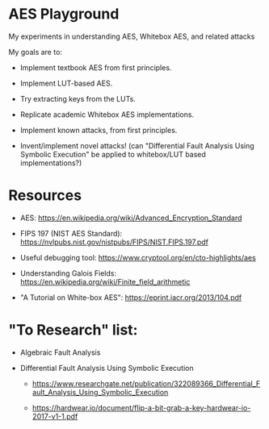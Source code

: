# AES Playground

My experiments in understanding AES, Whitebox AES, and related attacks

My goals are to:

- Implement textbook AES from first principles.

- Implement LUT-based AES.

- Try extracting keys from the LUTs.

- Replicate academic Whitebox AES implementations.

- Implement known attacks, from first principles.

- Invent/implement novel attacks! (can "Differential Fault Analysis Using Symbolic Execution" be applied to whitebox/LUT based implementations?)

# Resources

- AES: https://en.wikipedia.org/wiki/Advanced_Encryption_Standard

- FIPS 197 (NIST AES Standard): https://nvlpubs.nist.gov/nistpubs/FIPS/NIST.FIPS.197.pdf

- Useful debugging tool: https://www.cryptool.org/en/cto-highlights/aes

- Understanding Galois Fields: https://en.wikipedia.org/wiki/Finite_field_arithmetic

- "A Tutorial on White-box AES": https://eprint.iacr.org/2013/104.pdf

# "To Research" list:

- Algebraic Fault Analysis

- Differential Fault Analysis Using Symbolic Execution

    - https://www.researchgate.net/publication/322089366_Differential_Fault_Analysis_Using_Symbolic_Execution

    - https://hardwear.io/document/flip-a-bit-grab-a-key-hardwear-io-2017-v1-1.pdf
